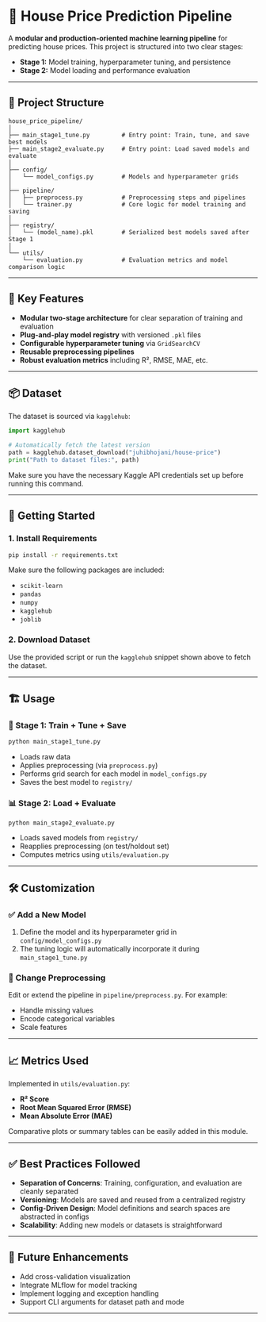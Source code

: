 # 🏡 House Price Prediction Pipeline

A **modular and production-oriented machine learning pipeline** for predicting house prices. This project is structured into two clear stages:

* **Stage 1:** Model training, hyperparameter tuning, and persistence
* **Stage 2:** Model loading and performance evaluation

---

## 📁 Project Structure

```
house_price_pipeline/
│
├── main_stage1_tune.py         # Entry point: Train, tune, and save best models
├── main_stage2_evaluate.py     # Entry point: Load saved models and evaluate
│
├── config/
│   └── model_configs.py        # Models and hyperparameter grids
│
├── pipeline/
│   ├── preprocess.py           # Preprocessing steps and pipelines
│   └── trainer.py              # Core logic for model training and saving
│
├── registry/
│   └── (model_name).pkl        # Serialized best models saved after Stage 1
│
└── utils/
    └── evaluation.py           # Evaluation metrics and model comparison logic
```

---

## 🧠 Key Features

* **Modular two-stage architecture** for clear separation of training and evaluation
* **Plug-and-play model registry** with versioned `.pkl` files
* **Configurable hyperparameter tuning** via `GridSearchCV`
* **Reusable preprocessing pipelines**
* **Robust evaluation metrics** including R², RMSE, MAE, etc.

---

## 📦 Dataset

The dataset is sourced via `kagglehub`:

```python
import kagglehub

# Automatically fetch the latest version
path = kagglehub.dataset_download("juhibhojani/house-price")
print("Path to dataset files:", path)
```

Make sure you have the necessary Kaggle API credentials set up before running this command.

---

## 🚀 Getting Started

### 1. **Install Requirements**

```bash
pip install -r requirements.txt
```

Make sure the following packages are included:

* `scikit-learn`
* `pandas`
* `numpy`
* `kagglehub`
* `joblib`

### 2. **Download Dataset**

Use the provided script or run the `kagglehub` snippet shown above to fetch the dataset.

---

## 🏗️ Usage

### 🔧 Stage 1: Train + Tune + Save

```bash
python main_stage1_tune.py
```

* Loads raw data
* Applies preprocessing (via `preprocess.py`)
* Performs grid search for each model in `model_configs.py`
* Saves the best model to `registry/`

### 📊 Stage 2: Load + Evaluate

```bash
python main_stage2_evaluate.py
```

* Loads saved models from `registry/`
* Reapplies preprocessing (on test/holdout set)
* Computes metrics using `utils/evaluation.py`

---

## 🛠️ Customization

### ✅ Add a New Model

1. Define the model and its hyperparameter grid in `config/model_configs.py`
2. The tuning logic will automatically incorporate it during `main_stage1_tune.py`

### 📁 Change Preprocessing

Edit or extend the pipeline in `pipeline/preprocess.py`. For example:

* Handle missing values
* Encode categorical variables
* Scale features

---

## 📈 Metrics Used

Implemented in `utils/evaluation.py`:

* **R² Score**
* **Root Mean Squared Error (RMSE)**
* **Mean Absolute Error (MAE)**

Comparative plots or summary tables can be easily added in this module.

---

## ✅ Best Practices Followed

* **Separation of Concerns**: Training, configuration, and evaluation are cleanly separated
* **Versioning**: Models are saved and reused from a centralized registry
* **Config-Driven Design**: Model definitions and search spaces are abstracted in configs
* **Scalability**: Adding new models or datasets is straightforward

---

## 📀 Future Enhancements

* Add cross-validation visualization
* Integrate MLflow for model tracking
* Implement logging and exception handling
* Support CLI arguments for dataset path and mode

---

